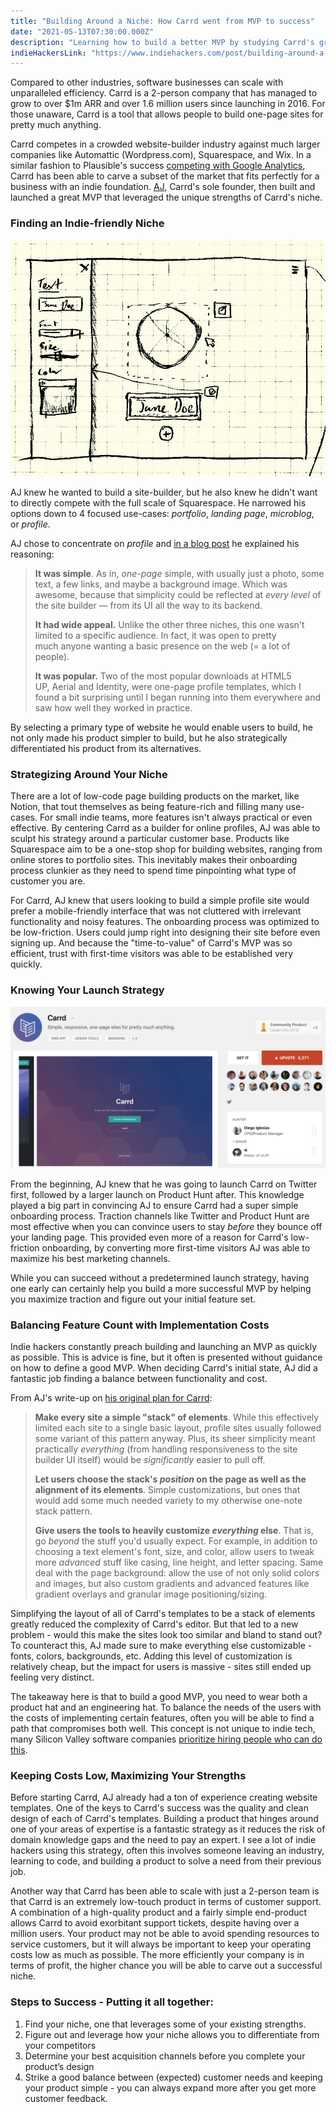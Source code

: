 ```yaml
---
title: "Building Around a Niche: How Carrd went from MVP to success"
date: "2021-05-13T07:30:00.000Z"
description: "Learning how to build a better MVP by studying Carrd's growth to $1m ARR and 1.6m users."
indieHackersLink: "https://www.indiehackers.com/post/building-around-a-niche-how-carrd-went-from-mvp-to-success-33d9b7cc5a"
---
```

Compared to other industries, software businesses can scale with unparalleled efficiency. Carrd is a 2-person company that has managed to grow to over $1m ARR and over 1.6 million users since launching in 2016. For those unaware, Carrd is a tool that allows people to build one-page sites for pretty much anything.

Carrd competes in a crowded website-builder industry against much larger companies like Automattic (Wordpress.com), Squarespace, and Wix. In a similar fashion to Plausible's success [competing with Google Analytics](https://www.smalltechbusiness.com/how-plausible-finds-success-and-differentiates-from-google-analytics/), Carrd has been able to carve a subset of the market that fits perfectly for a business with an indie foundation. [AJ](https://twitter.com/ajlkn), Carrd's sole founder, then built and launched a great MVP that leveraged the unique strengths of Carrd's niche.

### Finding an Indie-friendly Niche

![Carrd MVP sketch](./carrd_mvp_sketch.png)

AJ knew he wanted to build a site-builder, but he also knew he didn't want to directly compete with the full scale of Squarespace. He narrowed his options down to 4 focused use-cases: *portfolio*, *landing page*, *microblog*, or *profile*.

AJ chose to concentrate on *profile* and [in a blog post](https://themakingof.carrd.co/#build) he explained his reasoning:

> **It was simple**. As in, *one-page* simple, with usually just a photo, some text, a few links, and maybe a background image. Which was awesome, because that simplicity could be reflected at *every level* of the site builder — from its UI all the way to its backend. 
> 
> **It had wide appeal.** Unlike the other three niches, this one wasn't limited to a specific audience. In fact, it was open to pretty much anyone wanting a basic presence on the web (= a lot of people).
> 
> **It was popular.** Two of the most popular downloads at HTML5 UP, Aerial and Identity, were one-page profile templates, which I found a bit surprising until I began running into them everywhere and saw how well they worked in practice.

By selecting a primary type of website he would enable users to build, he not only made his product simpler to build, but he also strategically differentiated his product from its alternatives.

### **Strategizing Around Your Niche**

There are a lot of low-code page building products on the market, like Notion, that tout themselves as being feature-rich and filling many use-cases. For small indie teams, more features isn't always practical or even effective. By centering Carrd as a builder for online profiles, AJ was able to sculpt his strategy around a particular customer base. Products like Squarespace aim to be a one-stop shop for building websites, ranging from online stores to portfolio sites. This inevitably makes their onboarding process clunkier as they need to spend time pinpointing what type of customer you are.

For Carrd, AJ knew that users looking to build a simple profile site would prefer a mobile-friendly interface that was not cluttered with irrelevant functionality and noisy features. The onboarding process was optimized to be low-friction. Users could jump right into designing their site before even signing up. And because the "time-to-value" of Carrd's MVP was so efficient, trust with first-time visitors was able to be established very quickly.

### **Knowing Your Launch Strategy**

![Carrd's Product Hunt Launch](./carrd_product_hunt.png)

From the beginning, AJ knew that he was going to launch Carrd on Twitter first, followed by a larger launch on Product Hunt after. This knowledge played a big part in convincing AJ to ensure Carrd had a super simple onboarding process. Traction channels like Twitter and Product Hunt are most effective when you can convince users to stay *before* they bounce off your landing page. This provided even more of a reason for Carrd's low-friction onboarding, by converting more first-time visitors AJ was able to maximize his best marketing channels.

While you can succeed without a predetermined launch strategy, having one early can certainly help you build a more successful MVP by helping you maximize traction and figure out your initial feature set.

### **Balancing Feature Count with Implementation Costs**

Indie hackers constantly preach building and launching an MVP as quickly as possible. This is advice is fine, but it often is presented without guidance on how to define a good MVP. When deciding Carrd's initial state, AJ did a fantastic job finding a balance between functionality and cost.

From AJ's write-up on [his original plan for Carrd](https://themakingof.carrd.co/#plan):

> **Make every site a simple "stack" of elements**. While this effectively limited each site to a single basic layout, profile sites usually followed some variant of this pattern anyway. Plus, its sheer simplicity meant practically *everything* (from handling responsiveness to the site builder UI itself) would be *significantly* easier to pull off.
> 
> **Let users choose the stack's *position* on the page as well as the alignment of its elements**. Simple customizations, but ones that would add some much needed variety to my otherwise one-note stack pattern.
> 
> **Give users the tools to heavily customize *everything* else**. That is, go *beyond* the stuff you'd usually expect. For example, in addition to choosing a text element's font, size, and color, allow users to tweak more *advanced* stuff like casing, line height, and letter spacing. Same deal with the page background: allow the use of not only solid colors and images, but also custom gradients and advanced features like gradient overlays and granular image positioning/sizing.

Simplifying the layout of all of Carrd's templates to be a stack of elements greatly reduced the complexity of Carrd's editor. But that led to a new problem - would this make the sites look too similar and bland to stand out? To counteract this, AJ made sure to make everything else customizable - fonts, colors, backgrounds, etc. Adding this level of customization is relatively cheap, but the impact for users is massive - sites still ended up feeling very distinct.

The takeaway here is that to build a good MVP, you need to wear both a product hat and an engineering hat. To balance the needs of the users with the costs of implementing certain features, often you will be able to find a path that compromises both well. This concept is not unique to indie tech, many Silicon Valley software companies [prioritize hiring people who can do this](https://qz.com/766658/the-highest-paid-workers-in-silicon-valley-are-not-software-engineers/).

### **Keeping Costs Low, Maximizing Your Strengths**

Before starting Carrd, AJ already had a ton of experience creating website templates. One of the keys to Carrd's success was the quality and clean design of each of Carrd's templates. Building a product that hinges around one of your areas of expertise is a fantastic strategy as it reduces the risk of domain knowledge gaps and the need to pay an expert. I see a lot of indie hackers using this strategy, often this involves someone leaving an industry, learning to code, and building a product to solve a need from their previous job.

Another way that Carrd has been able to scale with just a 2-person team is that Carrd is an extremely low-touch product in terms of customer support. A combination of a high-quality product and a fairly simple end-product allows Carrd to avoid exorbitant support tickets, despite having over a million users. Your product may not be able to avoid spending resources to service customers, but it will always be important to keep your operating costs low as much as possible. The more efficiently your company is in terms of profit, the higher chance you will be able to carve out a successful niche.

### **Steps to Success - Putting it all together:**

1. Find your niche, one that leverages some of your existing strengths.
2. Figure out and leverage how your niche allows you to differentiate from your competitors
3. Determine your best acquisition channels before you complete your product’s design
4. Strike a good balance between (expected) customer needs and keeping your product simple - you can always expand more after you get more customer feedback.